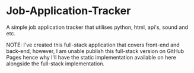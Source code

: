 # Job-Application-Tracker
A simple job application tracker that utilises python, html, api's, sound and etc.

NOTE: I've created this full-stack application that covers front-end and back-end, however, I am unable publish this full-stack version on GitHub Pages hence why I'll have the static implementation available on here alongside the full-stack implementation.
